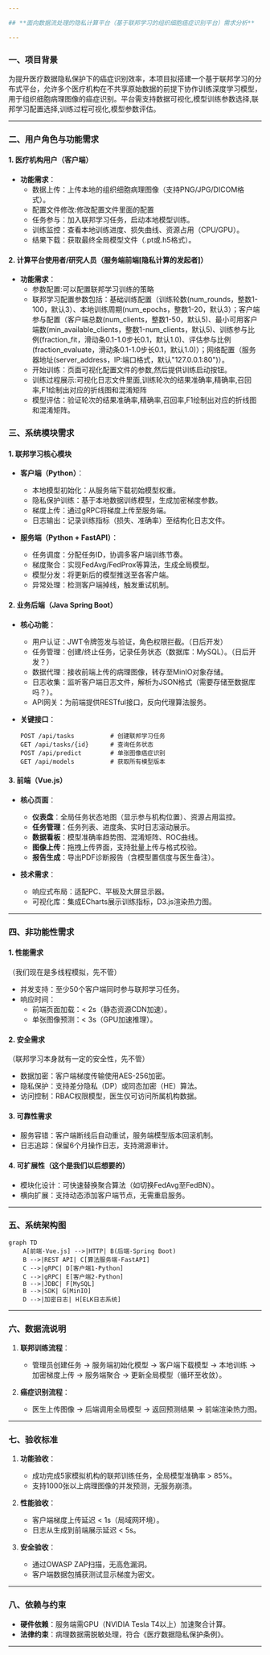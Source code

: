 ```yaml
---

## **面向数据流处理的隐私计算平台（基于联邦学习的组织细胞癌症识别平台）需求分析**

---
```


### **一、项目背景**
为提升医疗数据隐私保护下的癌症识别效率，本项目拟搭建一个基于联邦学习的分布式平台，允许多个医疗机构在不共享原始数据的前提下协作训练深度学习模型，用于组织细胞病理图像的癌症识别。平台需支持数据可视化,模型训练参数选择,联邦学习配置选择,训练过程可视化,模型参数评估。

---

### **二、用户角色与功能需求**

#### **1. 医疗机构用户（客户端）**
- **功能需求**：
  - 数据上传：上传本地的组织细胞病理图像（支持PNG/JPG/DICOM格式）。
  - 配置文件修改:修改配置文件里面的配置
  - 任务参与：加入联邦学习任务，启动本地模型训练。
  - 训练监控：查看本地训练进度、损失曲线、资源占用（CPU/GPU）。
  - 结果下载：获取最终全局模型文件（.pt或.h5格式）。

#### **2. 计算平台使用者/研究人员（服务端前端[隐私计算的发起者]）**
- **功能需求**：
  - 参数配置:可以配置联邦学习训练的策略
  - 联邦学习配置参数包括：基础训练配置（训练轮数(num_rounds，整数1-100，默认3）、本地训练周期(num_epochs，整数1-20，默认3）；客户端参与配置（客户端总数(num_clients，整数1-50，默认5)、最小可用客户端数(min_available_clients，整数1-num_clients，默认5)、训练参与比例(fraction_fit，滑动条0.1-1.0步长0.1，默认1.0)、评估参与比例(fraction_evaluate，滑动条0.1-1.0步长0.1，默认1.0)）；网络配置（服务器地址(server_address，IP:端口格式，默认"127.0.0.1:80")）。
  - 开始训练：页面可视化配置文件的参数,然后提供训练启动按钮。
  - 训练过程展示:可视化日志文件里面,训练轮次的结果准确率,精确率,召回率,F1绘制出对应的折线图和混淆矩阵
  - 模型评估：验证轮次的结果准确率,精确率,召回率,F1绘制出对应的折线图和混淆矩阵。



### **三、系统模块需求**

#### **1. 联邦学习核心模块**
- **客户端（Python）**：
  - 本地模型初始化：从服务端下载初始模型权重。
  - 隐私保护训练：基于本地数据训练模型，生成加密梯度参数。
  - 梯度上传：通过gRPC将梯度上传至服务端。
  - 日志输出：记录训练指标（损失、准确率）至结构化日志文件。

- **服务端（Python + FastAPI）**：
  - 任务调度：分配任务ID，协调多客户端训练节奏。
  - 梯度聚合：实现FedAvg/FedProx等算法，生成全局模型。
  - 模型分发：将更新后的模型推送至各客户端。
  - 异常处理：检测客户端掉线，触发重试机制。

#### **2. 业务后端（Java Spring Boot）**
- **核心功能**：
  - 用户认证：JWT令牌签发与验证，角色权限拦截。（日后开发）
  - 任务管理：创建/终止任务，记录任务状态（数据库：MySQL）。（日后开发？）
  - 数据代理：接收前端上传的病理图像，转存至MinIO对象存储。
  - 日志收集：监听客户端日志文件，解析为JSON格式（需要存储至数据库吗？）。
  - API网关：为前端提供RESTful接口，反向代理算法服务。

- **关键接口**：
  ```text
  POST /api/tasks          # 创建联邦学习任务
  GET /api/tasks/{id}      # 查询任务状态
  POST /api/predict        # 单张图像癌症识别
  GET /api/models          # 获取所有模型版本
  ```

#### **3. 前端（Vue.js）**
- **核心页面**：
  - **仪表盘**：全局任务状态地图（显示参与机构位置）、资源占用监控。
  - **任务管理**：任务列表、进度条、实时日志滚动展示。
  - **数据看板**：模型准确率趋势图、混淆矩阵、ROC曲线。
  - **图像上传**：拖拽上传界面，支持批量上传与格式校验。
  - **报告生成**：导出PDF诊断报告（含模型置信度与医生备注）。

- **技术需求**：
  - 响应式布局：适配PC、平板及大屏显示器。
  - 可视化库：集成ECharts展示训练指标，D3.js渲染热力图。

---

### **四、非功能性需求**

#### **1. 性能需求**
（我们现在是多线程模拟，先不管）
- 并发支持：至少50个客户端同时参与联邦学习任务。
- 响应时间：  
  - 前端页面加载：< 2s（静态资源CDN加速）。  
  - 单张图像预测：< 3s（GPU加速推理）。

#### **2. 安全需求**
（联邦学习本身就有一定的安全性，先不管）
- 数据加密：客户端梯度传输使用AES-256加密。
- 隐私保护：支持差分隐私（DP）或同态加密（HE）算法。
- 访问控制：RBAC权限模型，医生仅可访问所属机构数据。

#### **3. 可靠性需求**
- 服务容错：客户端断线后自动重试，服务端模型版本回滚机制。
- 日志追踪：保留6个月操作日志，支持溯源审计。

#### **4. 可扩展性**（这个是我们以后想要的）
- 模块化设计：可快速替换聚合算法（如切换FedAvg至FedBN）。
- 横向扩展：支持动态添加客户端节点，无需重启服务。

---

### **五、系统架构图**
```mermaid
graph TD
    A[前端-Vue.js] -->|HTTP| B(后端-Spring Boot)
    B -->|REST API| C[算法服务端-FastAPI]
    C -->|gRPC| D[客户端1-Python]
    C -->|gRPC| E[客户端2-Python]
    B -->|JDBC| F[MySQL]
    B -->|SDK| G[MinIO]
    D -->|加密日志| H[ELK日志系统]
```

---

### **六、数据流说明**
1. **联邦训练流程**：
   - 管理员创建任务 → 服务端初始化模型 → 客户端下载模型 → 本地训练 → 加密梯度上传 → 服务端聚合 → 更新全局模型（循环至收敛）。

2. **癌症识别流程**：
   - 医生上传图像 → 后端调用全局模型 → 返回预测结果 → 前端渲染热力图。

---

### **七、验收标准**
1. **功能验收**：
   - 成功完成5家模拟机构的联邦训练任务，全局模型准确率 > 85%。
   - 支持1000张以上病理图像的并发预测，无服务崩溃。

2. **性能验收**：
   - 客户端梯度上传延迟 < 1s（局域网环境）。
   - 日志从生成到前端展示延迟 < 5s。

3. **安全验收**：
   - 通过OWASP ZAP扫描，无高危漏洞。
   - 客户端数据包捕获测试显示梯度为密文。

---

### **八、依赖与约束**
- **硬件依赖**：服务端需GPU（NVIDIA Tesla T4以上）加速聚合计算。
- **法律约束**：病理数据需脱敏处理，符合《医疗数据隐私保护条例》。

---
